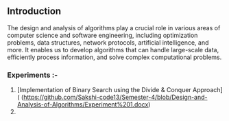 ## Introduction

The design and analysis of algorithms play a crucial role in various areas of computer science and software engineering, including optimization problems, data structures, network protocols, artificial intelligence, and more. It enables us to develop algorithms that can handle large-scale data, efficiently process information, and solve complex computational problems.

### Experiments :-
1. [Implementation of Binary Search using the Divide & Conquer Approach]( (https://github.com/Sakshi-code13/Semester-4/blob/Design-and-Analysis-of-Algorithms/Experiment%201.docx)
2. 
